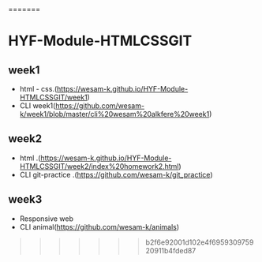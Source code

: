 

=======
# HYF-Module-HTMLCSSGIT

## week1 
- html - css.(https://wesam-k.github.io/HYF-Module-HTMLCSSGIT/week1)
- CLI week1(https://github.com/wesam-k/week1/blob/master/cli%20wesam%20alkfere%20week1)

## week2
- html .(https://wesam-k.github.io/HYF-Module-HTMLCSSGIT/week2/index%20homework2.html)
- CLI git-practice .(https://github.com/wesam-k/git_practice)
## week3 
- Responsive web
- CLI animal(https://github.com/wesam-k/animals) 
>>>>>>> b2f6e92001d102e4f695930975920911b4fded87

